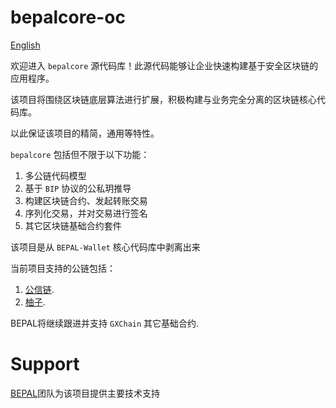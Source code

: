 # bepalcore-oc

[English](README.md)

欢迎进入 `bepalcore` 源代码库！此源代码能够让企业快速构建基于安全区块链的应用程序。

该项目将围绕区块链底层算法进行扩展，积极构建与业务完全分离的区块链核心代码库。

以此保证该项目的精简，通用等特性。

`bepalcore` 包括但不限于以下功能：

1. 多公链代码模型
1. 基于 `BIP` 协议的公私玥推导
1. 构建区块链合约、发起转账交易
1. 序列化交易，并对交易进行签名
1. 其它区块链基础合约套件

该项目是从 `BEPAL-Wallet` 核心代码库中剥离出来

当前项目支持的公链包括：

1. [公信链](https://github.com/gxchain/gxb-core/).
1. [柚子](https://github.com/EOSIO/eos).

BEPAL将继续跟进并支持 `GXChain` 其它基础合约.

# Support

[BEPAL](https://www.bepal.pro/)团队为该项目提供主要技术支持